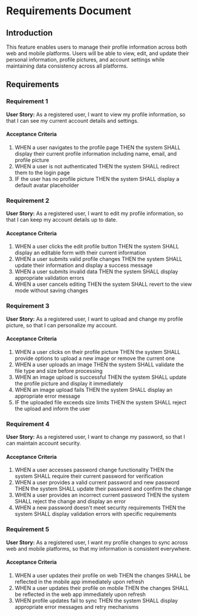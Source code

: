 # Requirements Document

## Introduction

This feature enables users to manage their profile information across both web and mobile platforms. Users will be able to view, edit, and update their personal information, profile pictures, and account settings while maintaining data consistency across all platforms.

## Requirements

### Requirement 1

**User Story:** As a registered user, I want to view my profile information, so that I can see my current account details and settings.

#### Acceptance Criteria

1. WHEN a user navigates to the profile page THEN the system SHALL display their current profile information including name, email, and profile picture
2. WHEN a user is not authenticated THEN the system SHALL redirect them to the login page
3. IF the user has no profile picture THEN the system SHALL display a default avatar placeholder

### Requirement 2

**User Story:** As a registered user, I want to edit my profile information, so that I can keep my account details up to date.

#### Acceptance Criteria

1. WHEN a user clicks the edit profile button THEN the system SHALL display an editable form with their current information
2. WHEN a user submits valid profile changes THEN the system SHALL update their information and display a success message
3. WHEN a user submits invalid data THEN the system SHALL display appropriate validation errors
4. WHEN a user cancels editing THEN the system SHALL revert to the view mode without saving changes

### Requirement 3

**User Story:** As a registered user, I want to upload and change my profile picture, so that I can personalize my account.

#### Acceptance Criteria

1. WHEN a user clicks on their profile picture THEN the system SHALL provide options to upload a new image or remove the current one
2. WHEN a user uploads an image THEN the system SHALL validate the file type and size before processing
3. WHEN an image upload is successful THEN the system SHALL update the profile picture and display it immediately
4. WHEN an image upload fails THEN the system SHALL display an appropriate error message
5. IF the uploaded file exceeds size limits THEN the system SHALL reject the upload and inform the user

### Requirement 4

**User Story:** As a registered user, I want to change my password, so that I can maintain account security.

#### Acceptance Criteria

1. WHEN a user accesses password change functionality THEN the system SHALL require their current password for verification
2. WHEN a user provides a valid current password and new password THEN the system SHALL update their password and confirm the change
3. WHEN a user provides an incorrect current password THEN the system SHALL reject the change and display an error
4. WHEN a new password doesn't meet security requirements THEN the system SHALL display validation errors with specific requirements

### Requirement 5

**User Story:** As a registered user, I want my profile changes to sync across web and mobile platforms, so that my information is consistent everywhere.

#### Acceptance Criteria

1. WHEN a user updates their profile on web THEN the changes SHALL be reflected in the mobile app immediately upon refresh
2. WHEN a user updates their profile on mobile THEN the changes SHALL be reflected in the web app immediately upon refresh
3. WHEN profile updates fail to sync THEN the system SHALL display appropriate error messages and retry mechanisms